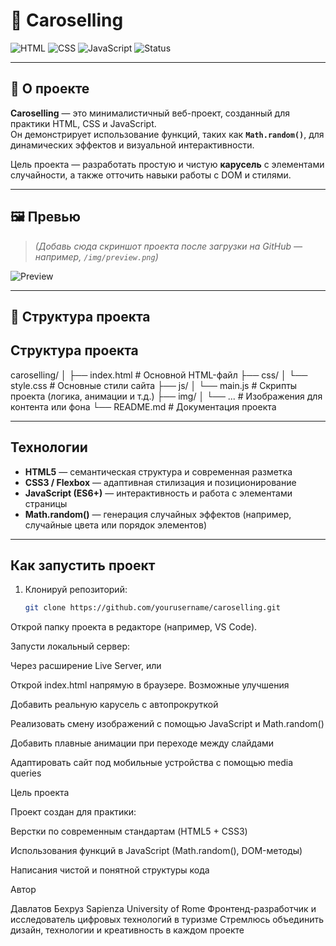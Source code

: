# 🚗 Caroselling

![HTML](https://img.shields.io/badge/HTML5-orange?logo=html5&logoColor=white)
![CSS](https://img.shields.io/badge/CSS3-blue?logo=css3&logoColor=white)
![JavaScript](https://img.shields.io/badge/JavaScript-yellow?logo=javascript&logoColor=black)
![Status](https://img.shields.io/badge/status-in_progress-brightgreen)

---

## 🌟 О проекте

**Caroselling** — это минималистичный веб-проект, созданный для практики HTML, CSS и JavaScript.  
Он демонстрирует использование функций, таких как **`Math.random()`**, для динамических эффектов и визуальной интерактивности.

Цель проекта — разработать простую и чистую **карусель** с элементами случайности, а также отточить навыки работы с DOM и стилями.

---

## 🖼️ Превью

> *(Добавь сюда скриншот проекта после загрузки на GitHub — например, `/img/preview.png`)*

![Preview](img/preview.png)

---

## 🧩 Структура проекта


## Структура проекта

caroselling/
│
├── index.html # Основной HTML-файл
├── css/
│ └── style.css # Основные стили сайта
├── js/
│ └── main.js # Скрипты проекта (логика, анимации и т.д.)
├── img/
│ └── ... # Изображения для контента или фона
└── README.md # Документация проекта

---

## Технологии

- **HTML5** — семантическая структура и современная разметка  
- **CSS3 / Flexbox** — адаптивная стилизация и позиционирование  
- **JavaScript (ES6+)** — интерактивность и работа с элементами страницы  
- **Math.random()** — генерация случайных эффектов (например, случайные цвета или порядок элементов)  

---

## Как запустить проект

1. Клонируй репозиторий:

   ```bash
   git clone https://github.com/yourusername/caroselling.git
Открой папку проекта в редакторе (например, VS Code).

Запусти локальный сервер:

Через расширение Live Server, или

Открой index.html напрямую в браузере.
 Возможные улучшения

Добавить реальную карусель с автопрокруткой

Реализовать смену изображений с помощью JavaScript и Math.random()

Добавить плавные анимации при переходе между слайдами

Адаптировать сайт под мобильные устройства с помощью media queries

Цель проекта

Проект создан для практики:

Верстки по современным стандартам (HTML5 + CSS3)

Использования функций в JavaScript (Math.random(), DOM-методы)

Написания чистой и понятной структуры кода

 Автор

Давлатов Бехруз
 Sapienza University of Rome
 Фронтенд-разработчик и исследователь цифровых технологий в туризме
 Стремлюсь объединить дизайн, технологии и креативность в каждом проекте
